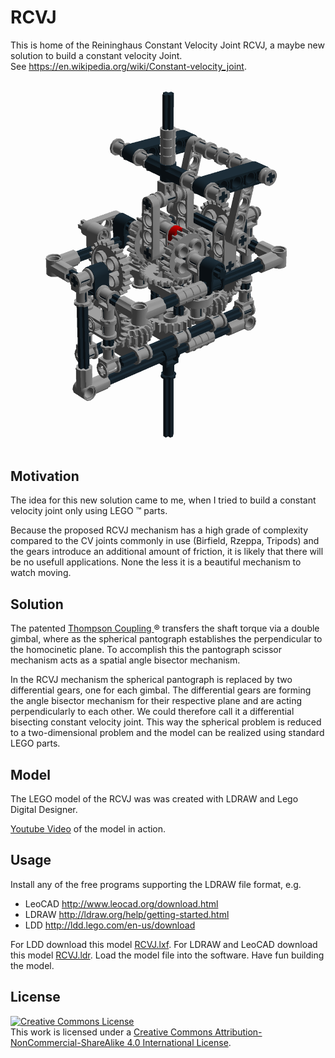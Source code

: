 # RCVJ

This is home of the Reininghaus Constant Velocity Joint RCVJ, a maybe new solution to build a constant velocity Joint.<br>
See https://en.wikipedia.org/wiki/Constant-velocity_joint.

![RCVJ.png](docs/RCVJ.png)

## Motivation

The idea for this new solution came to me, when I tried to build a constant velocity joint only using LEGO &trade; parts.

Because the proposed RCVJ mechanism has a high grade of complexity compared to the CV joints commonly in use (Birfield, Rzeppa, Tripods) and the gears introduce an additional amount of friction, it is likely that there will be no usefull applications. None the less it is a beautiful mechanism to watch moving.

## Solution

The patented [Thompson Coupling ](https://en.wikipedia.org/wiki/Constant-velocity_joint#Thompson_coupling) &reg; transfers the shaft torque via a double gimbal, where as the spherical pantograph establishes the perpendicular to the homocinetic plane. To accomplish this the pantograph scissor mechanism acts as a spatial angle bisector mechanism.

In the RCVJ mechanism the spherical pantograph is replaced by two differential gears, one for each gimbal. The differential gears are forming the angle bisector mechanism for their respective plane and are acting perpendicularly to each other. We could therefore call it a differential bisecting constant velocity joint. This way the spherical problem is reduced to a two-dimensional problem and the model can be realized using standard LEGO parts.

## Model

The LEGO model of the RCVJ was was created with LDRAW and Lego Digital Designer.

[Youtube Video](https://www.youtube.com/embed/okMCTcgzmAw?ecver=2) of the model in action.

## Usage

Install any of the free programs supporting the LDRAW file format, e.g.

* LeoCAD http://www.leocad.org/download.html
* LDRAW http://ldraw.org/help/getting-started.html
* LDD http://ldd.lego.com/en-us/download

For LDD download this model [RCVJ.lxf](model/RCVJ.lxf). For LDRAW and LeoCAD download this model [RCVJ.ldr](model/RCVJ.ldr). Load the model file into the software. Have fun building the model.

## License

<a rel="license" href="http://creativecommons.org/licenses/by-nc-sa/4.0/"><img alt="Creative Commons License" style="border-width:0" src="https://i.creativecommons.org/l/by-nc-sa/4.0/88x31.png" /></a><br />This work is licensed under a <a rel="license" href="http://creativecommons.org/licenses/by-nc-sa/4.0/">Creative Commons Attribution-NonCommercial-ShareAlike 4.0 International License</a>.
